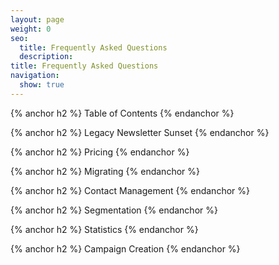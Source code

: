 ```yaml
---
layout: page
weight: 0
seo:
  title: Frequently Asked Questions
  description:
title: Frequently Asked Questions
navigation:
  show: true
---
```

{% anchor h2 %}
Table of Contents
{% endanchor %}

{% anchor h2 %}
Legacy Newsletter Sunset
{% endanchor %}

{% anchor h2 %}
Pricing
{% endanchor %}

{% anchor h2 %}
Migrating
{% endanchor %}

{% anchor h2 %}
Contact Management
{% endanchor %}

{% anchor h2 %}
Segmentation
{% endanchor %}

{% anchor h2 %}
Statistics
{% endanchor %}

{% anchor h2 %}
Campaign Creation
{% endanchor %}
